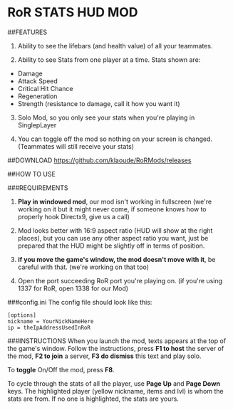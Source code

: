 # RoR STATS HUD MOD

##FEATURES
1. Ability to see the lifebars (and health value) of all your teammates.

2. Ability to see Stats from one player at a time. Stats shown are:
  * Damage
  * Attack Speed
  * Critical Hit Chance
  * Regeneration
  * Strength (resistance to damage, call it how you want it)
  
3. Solo Mod, so you only see your stats when you're playing in SinglepLayer

4. You can toggle off the mod so nothing on your screen is changed. (Teammates will still receive your stats)

##DOWNLOAD
https://github.com/klaoude/RoRMods/releases

##HOW TO USE

###REQUIREMENTS
1. **Play in windowed mod**, our mod isn't working in fullscreen (we're working on it but it might never come, if someone knows how to properly hook Directx9, give us a call)

2. Mod looks better with 16:9 aspect ratio (HUD will show at the right places), but you can use any other aspect ratio you want, just be prepared that the HUD might be slightly off in terms of position.

3. **if you move the game's window, the mod doesn't move with it**, be careful with that. (we're working on that too)

4. Open the port succeeding RoR port you're playing on. (if you're using 1337 for RoR, open 1338 for our Mod)

###config.ini
The config file should look like this:
```
[options]
nickname = YourNickNameHere
ip = theIpAddressUsedInRoR
```

###INSTRUCTIONS
When you launch the mod, texts appears at the top of the game's window. Follow the instructions, press **F1 to host** the server of the mod, **F2 to join** a server, **F3 do dismiss** this text and play solo.  

To **toggle** On/Off the mod, press **F8**.  

To cycle through the stats of all the player, use **Page Up** and **Page Down** keys. The highlighted player (yellow nickname, items and lvl) is whom the stats are from. If no one is highlighted, the stats are yours. 

